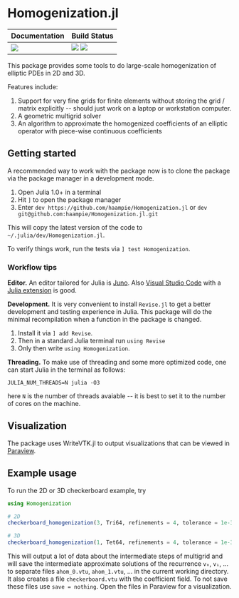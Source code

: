 # Homogenization.jl

| **Documentation**           | **Build Status**                                                  |
|-----------------------------|-------------------------------------------------------------------|
| [![][docs-badge]][docs-url] | [![][travis-badge]][travis-url] [![][codecov-badge]][codecov-url] |

This package provides some tools to do large-scale homogenization of elliptic PDEs in 2D and
3D.

Features include:
1. Support for very fine grids for finite elements without storing the grid / matrix 
   explicitly -- should just work on a laptop or workstation computer.
2. A geometric multigrid solver
3. An algorithm to approximate the homogenized coefficients of an elliptic operator with 
   piece-wise continuous coefficients

## Getting started

A recommended way to work with the package now is to clone the package via the package 
manager in a development mode.

1. Open Julia 1.0+ in a terminal
2. Hit `]` to open the package manager
3. Enter `dev https://github.com/haampie/Homogenization.jl` or `dev git@github.com:haampie/Homogenization.jl.git`

This will copy the latest version of the code to `~/.julia/dev/Homogenization.jl`.

To verify things work, run the tests via `] test Homogenization`.

### Workflow tips

**Editor.** An editor tailored for Julia is [Juno](http://junolab.org/). Also 
[Visual Studio Code](https://code.visualstudio.com/) with a [Julia extension](https://marketplace.visualstudio.com/items?itemName=julialang.language-julia) is good.

**Development.** It is very convenient to install `Revise.jl` to get a better development 
and testing experience in Julia. This package will do the minimal recompilation when a 
function in the package is changed. 

1. Install it via `] add Revise`.
2. Then in a standard Julia terminal run `using Revise`
3. Only then write `using Homogenization`.

**Threading.** To make use of threading and some more optimized code, one can start Julia
in the terminal as follows:

```
JULIA_NUM_THREADS=N julia -O3
```

here `N` is the number of threads avaiable -- it is best to set it to the number of cores
on the machine.

## Visualization

The package uses WriteVTK.jl to output visualizations that can be viewed in [Paraview](https://www.paraview.org/).

## Example usage

To run the 2D or 3D checkerboard example, try

```julia
using Homogenization

# 2D
checkerboard_homogenization(3, Tri64, refinements = 4, tolerance = 1e-3, save = 1)

# 3D
checkerboard_homogenization(1, Tet64, refinements = 4, tolerance = 1e-3, save = 1)
```

This will output a lot of data about the intermediate steps of multigrid and will save the
intermediate approximate solutions of the recurrence `v₀`, `v₁`, ... to separate
files `ahom_0.vtu`, `ahom_1.vtu`, ... in the current working directory. It also creates a 
file `checkerboard.vtu` with the coefficient field. To not save these files use 
`save = nothing`. Open the files in Paraview for a visualization.

[travis-badge]: https://travis-ci.org/haampie/Homogenization.jl.svg?branch=master
[travis-url]: https://travis-ci.org/haampie/Homogenization.jl
[docs-badge]: https://img.shields.io/badge/docs-dev-blue.svg
[docs-url]: https://haampie.github.io/Homogenization.jl/dev
[codecov-badge]: https://codecov.io/gh/haampie/Homogenization.jl/branch/master/graph/badge.svg
[codecov-url]: https://codecov.io/gh/haampie/Homogenization.jl